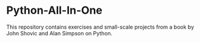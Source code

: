 # Python-All-In-One
This repository contains exercises and small-scale projects from a book by John Shovic and Alan Simpson on Python. 
